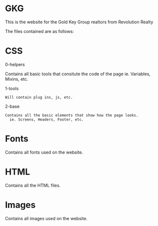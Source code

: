 # GKG

This is the website for the Gold Key Group realtors from Revolution Realty

The files contained are as follows:

# CSS

0-helpers
  
 Contains all basic tools that consitute the code of the page
ie. Variables, Mixins, etc.

1-tools

    Will contain plug ins, js, etc.

2-base

    Contains all the basic elements that show how the page looks.
      ie. Screens, Headers, Footer, etc.

# Fonts

Contains all fonts used on the website.

# HTML

Contains all the HTML files.

# Images

Contains all images used on the website.
